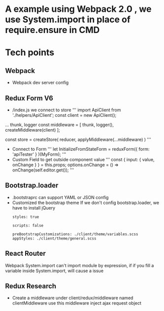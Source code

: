 # A example using Webpack 2.0 , we use System.import in place of require.ensure in CMD
# Tech points

## Webpack
  - Webpack dev server config

## Redux Form V6
  - /index.js we connect to store
  '''
  import ApiClient from './helpers/ApiClient';
  const client = new ApiClient();

  ... thunk, logger
  const middleware = [ thunk, logger(), createMiddleware(client) ];

  const store = createStore(
    reducer,
    applyMiddleware(...middleware)
  )
  '''
  - Connect to Form
  '''
  let InitializeFromStateForm = reduxForm({
    form: 'apiTester'
  }
 )(MyForm);
 '''
  - Custom Field to get outside component value
  '''
    const { input: { value, onChange } } = this.props;
    options.onChange = () => onChange(self.editor.get());
  '''


## Bootstrap.loader
  - .bootstraprc can support YAML or JSON config
  - Customized the bootstrap theme
  	If we don't config bootstrap.loader, we have to install jQuery
  	```
	styles: true

	scripts: false

	preBootstrapCustomizations: ./client/theme/variables.scss
	appStyles: ./client/theme/general.scss
  	```

## React Router
  Webpack System.import can't import module by expression, if if you fill a variable inside System.import, will cause a issue

## Redux Research
  - Create a middleware under client/redux/middleware named clientMiddleware 
    use this middleware inject ajax request object

## 